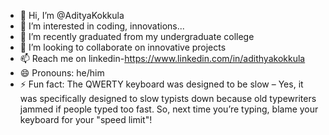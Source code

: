 - 👋 Hi, I’m @AdityaKokkula
- 👀 I’m interested in coding, innovations...
- 🌱 I’m recently graduated from my undergraduate college
- 💞️ I’m looking to collaborate on innovative projects 
- 📫 Reach me on linkedin-https://www.linkedin.com/in/adithyakokkula
- 😄 Pronouns: he/him
- ⚡ Fun fact: The QWERTY keyboard was designed to be slow – Yes, it was specifically designed to slow typists down because old typewriters jammed if people typed too fast. So, next time you’re typing, blame your keyboard for your "speed limit"!

<!---
AdityaKokkula/AdityaKokkula is a ✨ special ✨ repository because its `README.md` (this file) appears on your GitHub profile.
You can click the Preview link to take a look at your changes.
--->
